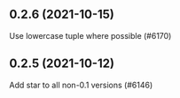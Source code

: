 ## 0.2.6 (2021-10-15)

Use lowercase tuple where possible (#6170)

## 0.2.5 (2021-10-12)

Add star to all non-0.1 versions (#6146)

